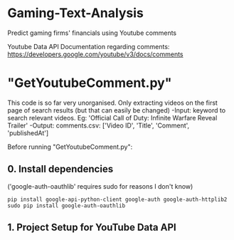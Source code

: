 # Gaming-Text-Analysis
Predict gaming firms' financials using Youtube comments

Youtube Data API Documentation regarding comments: https://developers.google.com/youtube/v3/docs/comments

# "GetYoutubeComment.py"
This code is so far very unorganised. 
Only extracting videos on the first page of search results (but that can easily be changed)
-Input: 
  keyword to search relevant videos. Eg: 'Official Call of Duty: Infinite Warfare Reveal Trailer'
-Output: 
  comments.csv: ['Video ID', 'Title', 'Comment', 'publishedAt']

Before running "GetYoutubeComment.py":

## 0. Install dependencies 
('google-auth-oauthlib' requires sudo for reasons I don't know) 
```
pip install google-api-python-client google-auth google-auth-httplib2
sudo pip install google-auth-oauthlib
```

## 1. Project Setup for YouTube Data API
